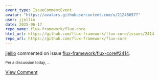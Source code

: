 ```yaml
---
event_type: IssueCommentEvent
avatar: "https://avatars.githubusercontent.com/u/21248657?"
user: jjellio
date: 2025-06-17
repo_name: flux-framework/flux-core
html_url: https://github.com/flux-framework/flux-core/issues/2414
repo_url: https://github.com/flux-framework/flux-core
---
```


<a href='https://github.com/jjellio' target='_blank'>jjellio</a> commented on issue <a href='https://github.com/flux-framework/flux-core/issues/2414' target='_blank'>flux-framework/flux-core#2414</a>.

<small>Per a discussion today, ...</small>

<a href='https://github.com/flux-framework/flux-core/issues/2414' target='_blank'>View Comment</a>